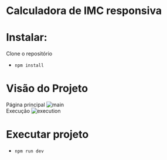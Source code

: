 # Calculadora de IMC responsiva

# Instalar:
Clone o repositório 
  </br>
- `npm install`

# Visão do Projeto

Página principal
![main](https://user-images.githubusercontent.com/94862631/167271664-710b269d-33d8-4001-bdcb-a62b9fb00dc4.png)
</br>
Execução
![execution](https://user-images.githubusercontent.com/94862631/167271694-2bac111b-f4f7-4b09-9195-9e21f4580dc5.png)

# Executar projeto 
- `npm run dev`
